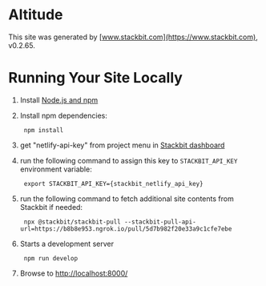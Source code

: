 # Altitude

This site was generated by [www.stackbit.com](https://www.stackbit.com), v0.2.65.

# Running Your Site Locally

1. Install [Node.js and npm](https://nodejs.org/en/)

1. Install npm dependencies:

        npm install

1. get "netlify-api-key" from project menu in [Stackbit dashboard](https://app.stackbit.com/dashboard)

1. run the following command to assign this key to `STACKBIT_API_KEY` environment variable:

        export STACKBIT_API_KEY={stackbit_netlify_api_key}

1. run the following command to fetch additional site contents from Stackbit if needed:

        npx @stackbit/stackbit-pull --stackbit-pull-api-url=https://b8b8e953.ngrok.io/pull/5d7b982f20e33a9c1cfe7ebe

1. Starts a development server

        npm run develop

1. Browse to [http://localhost:8000/](http://localhost:8000/)
